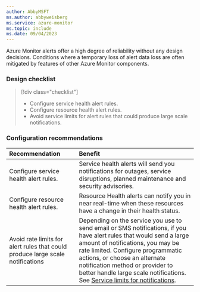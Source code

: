```yaml
---
author: AbbyMSFT
ms.author: abbyweisberg
ms.service: azure-monitor
ms.topic: include
ms.date: 09/04/2023
---
```


Azure Monitor alerts offer a high degree of reliability without any design decisions. Conditions where a temporary loss of alert data loss are often mitigated by features of other Azure Monitor components.


### Design checklist

> [!div class="checklist"]
> - Configure service health alert rules.
> - Configure resource health alert rules.
> - Avoid service limits for alert rules that could produce large scale notifications.
 
### Configuration recommendations

| Recommendation | Benefit |
|:---|:---|
| Configure service health alert rules. | Service health alerts will send you notifications for outages, service disruptions, planned maintenance and security advisories. |
| Configure resource health alert rules. |Resource Health alerts can notify you in near real-time when these resources have a change in their health status. |
| Avoid rate limits for alert rules that could produce large scale notifications  |Depending on the service you use to send email or SMS notifications, if you have alert rules that would send a large amount of notifications, you may be rate limited. Configure programmatic actions, or choose an alternate notification method or provider to better handle large scale notifications. See [Service limits for notifications](../alerts/action-groups.md#service-limits-for-notifications).|
